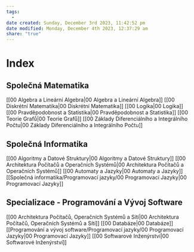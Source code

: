 ```yaml
---
tags:
  - 
date created: Sunday, December 3rd 2023, 11:42:52 pm
date modified: Monday, December 4th 2023, 12:37:29 am
share: "true"
---
```


# Index

## Společná Matematika

[[00 Algebra a Lineární Algebra|00 Algebra a Lineární Algebra]]
[[00 Diskrétní Matematika|00 Diskrétní Matematika]]
[[00 Logika|00 Logika]]
[[00 Pravděpodobnost a Statistika|00 Pravděpodobnost a Statistika]]
[[00 Teorie Grafů|00 Teorie Grafů]]
[[00 Základy Diferenciálního a Integrálního Počtu|00 Základy Diferenciálního a Integrálního Počtu]]

## Společná Informatika

[[00 Algoritmy a Datové Struktury|00 Algoritmy a Datové Struktury]]
[[00 Architektura Počítačů a Operačních Systémů|00 Architektura Počítačů a Operačních Systémů]]
[[00 Automaty a Jazyky|00 Automaty a Jazyky]]
[[Společná informatika/Programovací jazyky/00 Programovací Jazyky|00 Programovací Jazyky]]

## Specializace - Programování a Vývoj Software

[[00 Architektura Počítačů, Operačních Systémů a Sítí|00 Architektura Počítačů, Operačních Systémů a Sítí]]
[[00 Databáze|00 Databáze]]
[[Programování a vývoj software/Programovací jazyky/00 Programovací Jazyky|00 Programovací Jazyky]]
[[00 Softwarové Inženýrství|00 Softwarové Inženýrství]]